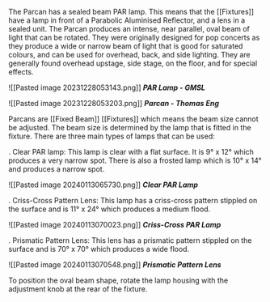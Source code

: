 The Parcan has a sealed beam PAR lamp. This means that the [[Fixtures]] have a lamp in front of a Parabolic Aluminised Reflector, and a lens in a sealed unit. The Parcan produces an intense, near parallel, oval beam of light that can be rotated. They were originally designed for pop concerts as they produce a wide or narrow beam of light that is good for saturated colours, and can be used for overhead, back, and side lighting. They are generally found overhead upstage, side stage, on the floor, and for special effects.  

![[Pasted image 20231228053143.png]]
***PAR Lamp - GMSL***

![[Pasted image 20231228053203.png]]
***Parcan - Thomas Eng***

Parcans are [[Fixed Beam]] [[Fixtures]] which means the beam size cannot be adjusted. The beam size is determined by the lamp that is fitted in the fixture. There are three main types of lamps that can be used:

 . Clear PAR lamp: This lamp is clear with a flat surface. It is 9° x 12° which produces a very narrow spot. There is also a frosted lamp which is 10° x 14° and produces a narrow spot. 

![[Pasted image 20240113065730.png]]
***Clear PAR Lamp***

 . Criss-Cross Pattern Lens: This lamp has a criss-cross pattern stippled on the surface and is 11° x 24° which produces a medium flood. 

![[Pasted image 20240113070023.png]]
***Criss-Cross PAR Lamp***

 . Prismatic Pattern Lens: This lens has a prismatic pattern stippled on the surface and is 70° x 70° which produces a wide flood. 

![[Pasted image 20240113070548.png]]
***Prismatic Pattern Lens***

To position the oval beam shape, rotate the lamp housing with the adjustment knob at the rear of the fixture. 